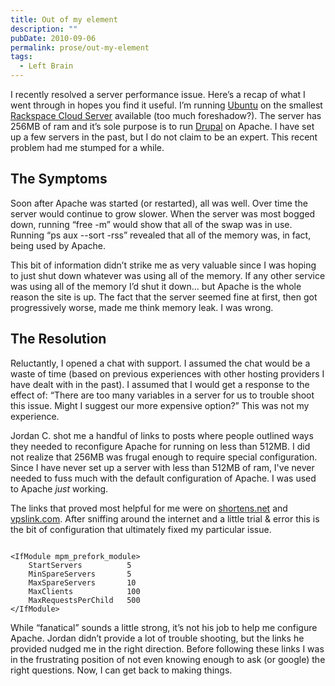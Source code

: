 ```yaml
---
title: Out of my element
description: ""
pubDate: 2010-09-06
permalink: prose/out-my-element
tags:
  - Left Brain
---
```


I recently resolved a server performance issue. Here’s a recap of what I went through in hopes you find it useful. I’m running [Ubuntu](http://ubuntu.com) on the smallest [Rackspace Cloud Server](http://www.rackspacecloud.com/1345.html) available (too much foreshadow?). The server has 256MB of ram and it’s sole purpose is to run [Drupal](http://drupal.org) on Apache. I have set up a few servers in the past, but I do not claim to be an expert. This recent problem had me stumped for a while.

## The Symptoms

Soon after Apache was started (or restarted), all was well. Over time the server would continue to grow slower. When the server was most bogged down, running “free -m” would show that all of the swap was in use. Running “ps aux --sort -rss” revealed that all of the memory was, in fact, being used by Apache.

This bit of information didn’t strike me as very valuable since I was hoping to just shut down whatever was using all of the memory. If any other service was using all of the memory I’d shut it down… but Apache is the whole reason the site is up. The fact that the server seemed fine at first, then got progressively worse, made me think memory leak. I was wrong.

## The Resolution

Reluctantly, I opened a chat with support. I assumed the chat would be a waste of time (based on previous experiences with other hosting providers I have dealt with in the past). I assumed that I would get a response to the effect of: “There are too many variables in a server for us to trouble shoot this issue. Might I suggest our more expensive option?” This was not my experience.

Jordan C. shot me a handful of links to posts where people outlined ways they needed to reconfigure Apache for running on less than 512MB. I did not realize that 256MB was frugal enough to require special configuration. Since I have never set up a server with less than 512MB of ram, I've never needed to fuss much with the default configuration of Apache. I was used to Apache _just_ working.

The links that proved most helpful for me were on [shortens.net](http://daniel.shortens.net/weblog/apache-optimization) and [ vpslink.com](http://wiki.vpslink.com/Low_memory_MySQL_/_Apache_configurations). After sniffing around the internet and a little trial & error this is the bit of configuration that ultimately fixed my particular issue.

```

<IfModule mpm_prefork_module>
    StartServers          5
    MinSpareServers       5
    MaxSpareServers       10
    MaxClients            100
    MaxRequestsPerChild   500
</IfModule>
```

While “fanatical” sounds a little strong, it’s not his job to help me configure Apache. Jordan didn’t provide a lot of trouble shooting, but the links he provided nudged me in the right direction. Before following these links I was in the frustrating position of not even knowing enough to ask (or google) the right questions. Now, I can get back to making things.
